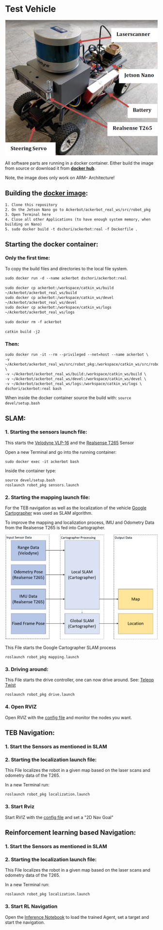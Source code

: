 # Test Vehicle

![alt text](/docs/test-vehicle.png)

All software parts are running in a docker container. Either build the image from source or download it from **[docker hub](https://hub.docker.com/r/dschori/ackerbot)**.  

Note, the image does only work on ARM- Architecture!

## Building the [docker image](Dockerfile):

```
1. Clone this repository
2. On the Jetson Nano go to Ackerbot/ackerbot_real_ws/src/robot_pkg
3. Open Terminal here
4. Close all other Applications (to have enough system memory, when building on Nano)
5. sudo docker build -t dschori/ackerbot:real -f Dockerfile .
```

## Starting the docker container:

### Only the first time:

To copy the build files and directories to the local file system.

```
sudo docker run -d --name ackerbot dschori/ackerbot:real

sudo docker cp ackerbot:/workspace/catkin_ws/build ~/Ackerbot/ackerbot_real_ws/build
sudo docker cp ackerbot:/workspace/catkin_ws/devel ~/Ackerbot/ackerbot_real_ws/devel
sudo docker cp ackerbot:/workspace/catkin_ws/logs ~/Ackerbot/ackerbot_real_ws/logs  

sudo docker rm -f ackerbot  

catkin build -j2  
```
### Then:
```
sudo docker run -it --rm --privileged --net=host --name ackerbot \
-v ~/Ackerbot/ackerbot_real_ws/src/robot_pkg:/workspace/catkin_ws/src/robot_pkg \
-v ~/Ackerbot/ackerbot_real_ws/build:/workspace/catkin_ws/build \
-v ~/Ackerbot/ackerbot_real_ws/devel:/workspace/catkin_ws/devel \
-v ~/Ackerbot/ackerbot_real_ws/logs:/workspace/catkin_ws/logs \
dschori/ackerbot:real bash
```

When inside the docker container source the build with: `source devel/setup.bash`

## SLAM:

### 1. Starting the sensors launch file:

This starts the [Velodyne VLP-16](https://github.com/ros-drivers/velodyne) and the [Realsense T265](https://github.com/IntelRealSense/realsense-ros) Sensor  

Open a new Terminal and go into the running container:  
```
sudo docker exec -it ackerbot bash
```  
Inside the container type:  
```
source devel/setup.bash
roslaunch robot_pkg sensors.launch
```

### 2. Starting the mapping launch file:

For the TEB navigation as well as the localization of the vehicle [Google Cartographer](https://github.com/cartographer-project/cartographer_ros) was used as SLAM algorithm.  

To improve the mapping and localization process, IMU and Odometry Data from the Realsense T265 is fed into Cartographer.

![alt text](/docs/slam-setup.PNG)

This File starts the Google Cartographer SLAM process  
```
roslaunch robot_pkg mapping.launch
```
### 3. Driving around:
This File starts the drive controller, one can now drive around. See: [Teleop Twist](https://github.com/ros-teleop/teleop_twist_keyboard) 
```
roslaunch robot_pkg drive.launch
```

### 4. Open RVIZ

Open RVIZ with the [config file](/ackerbot_real_ws/src/robot_pkg/config/rviz_config.rviz) and monitor the nodes you want.

## TEB Navigation:

### 1. Start the Sensors as mentioned in SLAM

### 2. Starting the localization launch file:

This File localizes the robot in a given map based on the laser scans and odometry data of the T265.  

In a new Terminal run:  
```
roslaunch robot_pkg localization.launch
```
### 3. Start Rviz

Start RVIZ with the [config file](/ackerbot_real_ws/src/robot_pkg/config/rviz_config.rviz) and set a "2D Nav Goal"

## Reinforcement learning based Navigation:

### 1. Start the Sensors as mentioned in SLAM

### 2. Starting the localization launch file:

This File localizes the robot in a given map based on the laser scans and odometry data of the T265.  

In a new Terminal run:  
```
roslaunch robot_pkg localization.launch
```
### 3. Start RL Navigation

Open the [Inference Notebook](/ackerbot_sim_ws/src/rl-navigation/navigation_train/scripts/Inference.ipynb) to load the trained Agent, set a target and start the navigation.

